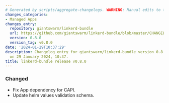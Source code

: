 ```yaml
---
# Generated by scripts/aggregate-changelogs. WARNING: Manual edits to this files will be overwritten.
changes_categories:
- Managed Apps
changes_entry:
  repository: giantswarm/linkerd-bundle
  url: https://github.com/giantswarm/linkerd-bundle/blob/master/CHANGELOG.md#080---2024-01-29
  version: 0.8.0
  version_tag: v0.8.0
date: '2024-01-29T10:37:29'
description: Changelog entry for giantswarm/linkerd-bundle version 0.8.0, published
  on 29 January 2024, 10:37.
title: linkerd-bundle release v0.8.0
---
```


### Changed
- Fix App dependency for CAPI.
- Update helm values validation schema.
